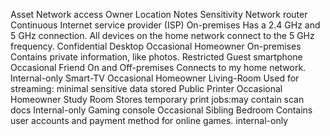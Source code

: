 Asset	Network access	Owner	Location	Notes	Sensitivity
Network router	Continuous	Internet service provider (ISP)	On-premises	Has a 2.4 GHz and 5 GHz connection. All devices on the home network connect to the 5 GHz frequency.	Confidential
Desktop	Occasional	Homeowner	On-premises	Contains private information, like photos.	Restricted
Guest smartphone	Occasional	Friend	On and Off-premises	Connects to my home network.	Internal-only
Smart-TV	Occasional	Homeowner	Living-Room	Used for streaming: minimal sensitive data stored 	Public
Printer	Occasional	Homeowner	Study Room	 Stores temporary print jobs:may contain scan docs	Internal-only
Gaming console	Occasional	Sibling	Bedroom	Contains user accounts and payment method for online games.	internal-only